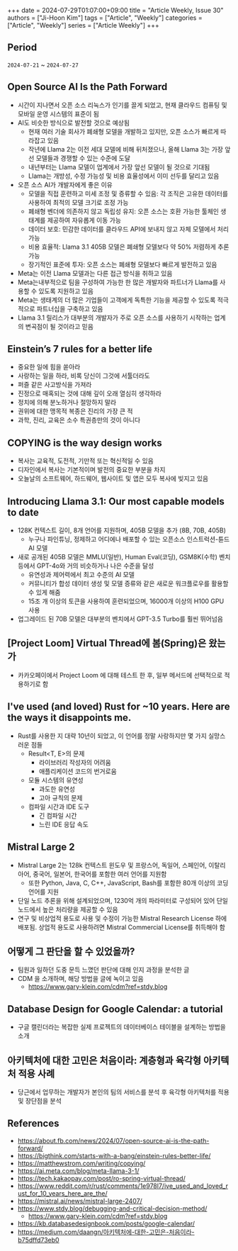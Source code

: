 +++
date = 2024-07-29T01:07:00+09:00
title = "Article Weekly, Issue 30"
authors = ["Ji-Hoon Kim"]
tags = ["Article", "Weekly"]
categories = ["Article", "Weekly"]
series = ["Article Weekly"]
+++

## Period

`2024-07-21` ~ `2024-07-27`

## Open Source AI Is the Path Forward

- 시간이 지나면서 오픈 소스 리눅스가 인기를 끌게 되었고, 현재 클라우드 컴퓨팅 및 모바일 운영 시스템의 표준이 됨
- AI도 비슷한 방식으로 발전할 것으로 예상됨
  - 현재 여러 기술 회사가 폐쇄형 모델을 개발하고 있지만, 오픈 소스가 빠르게 따라잡고 있음
  - 작년에 Llama 2는 이전 세대 모델에 비해 뒤처졌으나, 올해 Llama 3는 가장 앞선 모델들과 경쟁할 수 있는 수준에 도달
  - 내년부터는 Llama 모델이 업계에서 가장 앞선 모델이 될 것으로 기대됨
  - Llama는 개방성, 수정 가능성 및 비용 효율성에서 이미 선두를 달리고 있음
- 오픈 소스 AI가 개발자에게 좋은 이유
  - 모델을 직접 훈련하고 미세 조정 및 증류할 수 있음: 각 조직은 고유한 데이터를 사용하여 최적의 모델 크기로 조정 가능
  - 폐쇄형 벤더에 의존하지 않고 독립성 유지: 오픈 소스는 호환 가능한 툴체인 생태계를 제공하여 자유롭게 이동 가능
  - 데이터 보호: 민감한 데이터를 클라우드 API에 보내지 않고 자체 모델에서 처리 가능
  - 비용 효율적: Llama 3.1 405B 모델은 폐쇄형 모델보다 약 50% 저렴하게 추론 가능
  - 장기적인 표준에 투자: 오픈 소스는 폐쇄형 모델보다 빠르게 발전하고 있음
- Meta는 이전 Llama 모델과는 다른 접근 방식을 취하고 있음
- Meta는내부적으로 팀을 구성하여 가능한 한 많은 개발자와 파트너가 Llama를 사용할 수 있도록 지원하고 있음
- Meta는 생태계의 더 많은 기업들이 고객에게 독특한 기능을 제공할 수 있도록 적극적으로 파트너십을 구축하고 있음
- Llama 3.1 릴리스가 대부분의 개발자가 주로 오픈 소스를 사용하기 시작하는 업계의 변곡점이 될 것이라고 믿음

## Einstein’s 7 rules for a better life

- 중요한 일에 힘을 쏟아라
- 사랑하는 일을 하라, 비록 당신이 그것에 서툴더라도
- 퍼즐 같은 사고방식을 가져라
- 진정으로 매혹되는 것에 대해 깊이 오래 열심히 생각하라
- 정치에 의해 분노하거나 절망하지 말라
- 권위에 대한 맹목적 복종은 진리의 가장 큰 적
- 과학, 진리, 교육은 소수 특권층만의 것이 아니다

## COPYING is the way design works

- 복사는 교육적, 도전적, 기만적 또는 혁신적일 수 있음
- 디자인에서 복사는 기본적이며 발전의 중요한 부분을 차지
- 오늘날의 소프트웨어, 하드웨어, 웹사이트 및 앱은 모두 복사에 빚지고 있음

## Introducing Llama 3.1: Our most capable models to date

- 128K 컨텍스트 길이, 8개 언어를 지원하며, 405B 모델을 추가 (8B, 70B, 405B)
  - 누구나 파인튜닝, 정제하고 어디에나 배포할 수 있는 오픈소스 인스트럭션-튠드 AI 모델
- 새로 공개된 405B 모델은 MMLU(일반), Human Eval(코딩), GSM8K(수학) 벤치등에서 GPT-4o와 거의 비슷하거나 나은 수준을 달성
  - 유연성과 제어력에서 최고 수준의 AI 모델
  - 커뮤니티가 합성 데이터 생성 및 모델 증류와 같은 새로운 워크플로우를 활용할 수 있게 해줌
  - 15조 개 이상의 토큰을 사용하여 훈련되었으며, 16000개 이상의 H100 GPU 사용
- 업그레이드 된 70B 모델은 대부분의 벤치에서 GPT-3.5 Turbo를 훨씬 뛰어넘음

## [Project Loom] Virtual Thread에 봄(Spring)은 왔는가

- 카카오페이에서 Project Loom 에 대해 테스트 한 후, 일부 메서드에 선택적으로 적용하기로 함

## I've used (and loved) Rust for ~10 years. Here are the ways it disappoints me.

- Rust를 사용한 지 대략 10년이 되었고, 이 언어를 정말 사랑하지만 몇 가지 실망스러운 점들
  - Result<T, E>의 문제
    - 라이브러리 작성자의 어려움
    - 애플리케이션 코드의 번거로움
  - 모듈 시스템의 유연성
    - 과도한 유연성
    - 고아 규칙의 문제
  - 컴파일 시간과 IDE 도구
    - 긴 컴파일 시간
    - 느린 IDE 응답 속도

## Mistral Large 2

- Mistral Large 2는 128k 컨텍스트 윈도우 및 프랑스어, 독일어, 스페인어, 이탈리아어, 중국어, 일본어, 한국어를 포함한 여러 언어를 지원함
  - 또한 Python, Java, C, C++, JavaScript, Bash를 포함한 80개 이상의 코딩 언어를 지원
- 단일 노드 추론을 위해 설계되었으며, 1230억 개의 파라미터로 구성되어 있어 단일 노드에서 높은 처리량을 제공할 수 있음
- 연구 및 비상업적 용도로 사용 및 수정이 가능한 Mistral Research License 하에 배포됨. 상업적 용도로 사용하려면 Mistral Commercial License를 취득해야 함

## 어떻게 그 판단을 할 수 있었을까?

- 팀원과 일하던 도중 문득 느꼈던 판단에 대해 인지 과정을 분석한 글
- CDM 을 소개하며, 해당 방법을 글에 녹이고 있음
  - https://www.gary-klein.com/cdm?ref=stdy.blog

## Database Design for Google Calendar: a tutorial

- 구글 캘린더라는 복잡한 실제 프로젝트의 데이터베이스 테이블을 설계하는 방법을 소개

## 아키텍처에 대한 고민은 처음이라: 계층형과 육각형 아키텍처 적용 사례

- 당근에서 업무하는 개발자가 본인의 팀의 서비스를 분석 후 육각형 아키텍처를 적용 및 장단점을 분석

## References

- https://about.fb.com/news/2024/07/open-source-ai-is-the-path-forward/
- https://bigthink.com/starts-with-a-bang/einstein-rules-better-life/
- https://matthewstrom.com/writing/copying/
- https://ai.meta.com/blog/meta-llama-3-1/
- https://tech.kakaopay.com/post/ro-spring-virtual-thread/
- https://www.reddit.com/r/rust/comments/1e978l7/ive_used_and_loved_rust_for_10_years_here_are_the/
- https://mistral.ai/news/mistral-large-2407/
- https://www.stdy.blog/debugging-and-critical-decision-method/
  - https://www.gary-klein.com/cdm?ref=stdy.blog
- https://kb.databasedesignbook.com/posts/google-calendar/
- https://medium.com/daangn/아키텍처에-대한-고민은-처음이라-b75dffd73eb0
